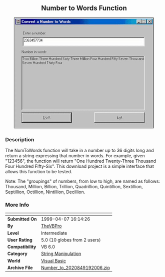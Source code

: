 ﻿<div align="center">

## Number to Words Function

<img src="PIC20069192044136990.jpg">
</div>

### Description

The NumToWords function will take in a number up to 36 digits long and return a string expressing that number in words. For example, given "123456", the function will return "One Hundred Twenty-Three Thousand Four Hundred Fifty-Six". This download project is a simple interface that allows this function to be tested.

Note:	The "groupings" of numbers, from low to high, are named as follows: Thousand, Million, Billion, Trillion, Quadrillion, Quintillion, Sextillion, Septillion, Octillion, Nintillion, Decillion.
 
### More Info
 


<span>             |<span>
---                |---
**Submitted On**   |1999-04-07 16:14:26
**By**             |[TheVBPro](https://github.com/Planet-Source-Code/PSCIndex/blob/master/ByAuthor/thevbpro.md)
**Level**          |Intermediate
**User Rating**    |5.0 (10 globes from 2 users)
**Compatibility**  |VB 6\.0
**Category**       |[String Manipulation](https://github.com/Planet-Source-Code/PSCIndex/blob/master/ByCategory/string-manipulation__1-5.md)
**World**          |[Visual Basic](https://github.com/Planet-Source-Code/PSCIndex/blob/master/ByWorld/visual-basic.md)
**Archive File**   |[Number\_to\_2020849192006\.zip](https://github.com/Planet-Source-Code/thevbpro-number-to-words-function__1-66606/archive/master.zip)









